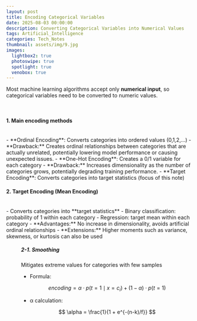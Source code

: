 ```yaml
---
layout: post
title: Encoding Categorical Variables
date: 2025-08-03 00:00:00
description: Converting Categorical Variables into Numerical Values
tags: Artificial_Intelligence
categories: Tech_Notes
thumbnail: assets/img/9.jpg
images:
  lightbox2: true
  photoswipe: true
  spotlight: true
  venobox: true
---
```


Most machine learning algorithms accept only **numerical input**, so categorical variables need to be converted to numeric values.

<br>

#### 1. Main encoding methods

<br> 
- **Ordinal Encoding**: Converts categories into ordered values (0,1,2,…)
  - **Drawback:** Creates ordinal relationships between categories that are actually unrelated, potentially lowering model performance or causing unexpected issues.
- **One-Hot Encoding**: Creates a 0/1 variable for each category
  - **Drawback:** Increases dimensionality as the number of categories grows, potentially degrading training performance.
- **Target Encoding**: Converts categories into target statistics (focus of this note)

<br>

#### 2. Target Encoding (Mean Encoding)

<br> 
- Converts categories into **target statistics**
  - Binary classification: probability of 1 within each category
  - Regression: target mean within each category
- **Advantages:** No increase in dimensionality, avoids artificial ordinal relationships
- **Extensions:** Higher moments such as variance, skewness, or kurtosis can also be used

<br> 

<div style="margin-left: 40px;">

<h5>2-1. Smoothing</h5>
<p>Mitigates extreme values for categories with few samples</p>

<ul>
<li>Formula:</li>
</ul>

$$
encoding = \alpha \cdot p(t=1 \mid x=c_i) + (1-\alpha) \cdot p(t=1)
$$

<ul>
<li>α calculation:</li>
</ul>

$$
\alpha = \frac{1}{1 + e^{-(n-k)/f}}
$$

</div>
